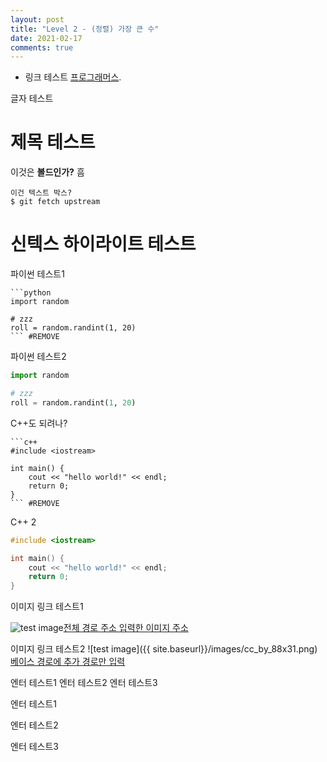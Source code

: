 ```yaml
---
layout: post
title: "Level 2 - (정렬) 가장 큰 수"
date: 2021-02-17
comments: true
---
```


* 링크 테스트 [프로그래머스](https://programmers.co.kr).

글자 테스트

제목 테스트
==========
이것은 **볼드인가?** 흠

```
이건 텍스트 박스?
$ git fetch upstream
```

신텍스 하이라이트 테스트
======================

파이썬 테스트1
```
```python
import random

# zzz
roll = random.randint(1, 20)
``` #REMOVE
```

파이썬 테스트2
```python
import random

# zzz
roll = random.randint(1, 20)
```

C++도 되려나?
```
```c++
#include <iostream>

int main() {
    cout << "hello world!" << endl;
    return 0;
}
``` #REMOVE
```

C++ 2
```c++
#include <iostream>

int main() {
    cout << "hello world!" << endl;
    return 0;
}
```

이미지 링크 테스트1

![test image](https://onedol1128.github.io/images/cc_by_88x31.png)[전체 경로 주소 입력한 이미지 주소](https://google.com)

이미지 링크 테스트2
![test image]({{ site.baseurl}}/images/cc_by_88x31.png)[베이스 경로에 추가 경로만 입력](https://google.com)

엔터 테스트1
엔터 테스트2
엔터 테스트3


엔터 테스트1

엔터 테스트2

엔터 테스트3
